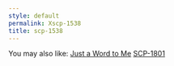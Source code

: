 ```yaml
---
style: default
permalink: Xscp-1538
title: scp-1538
---
```

You may also like:
[Just a Word to Me](http://scp-wiki.net/just-a-word-to-me)
[SCP-1801](http://scp-wiki.net/scp-1801)